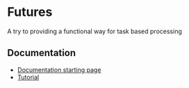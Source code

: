 # Futures
A try to providing a functional way for task based processing

## Documentation
* [Documentation starting page](doc/README.md)
* [Tutorial](doc/Tutorial/README.md)